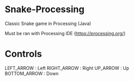 # Snake-Processing
Classic Snake game in Processing (Java)

Must be ran with Processing IDE (https://processing.org/) 

Controls
========
LEFT_ARROW : Left
RIGHT_ARROW : Right
UP_ARROW : Up
BOTTOM_ARROW : Down
